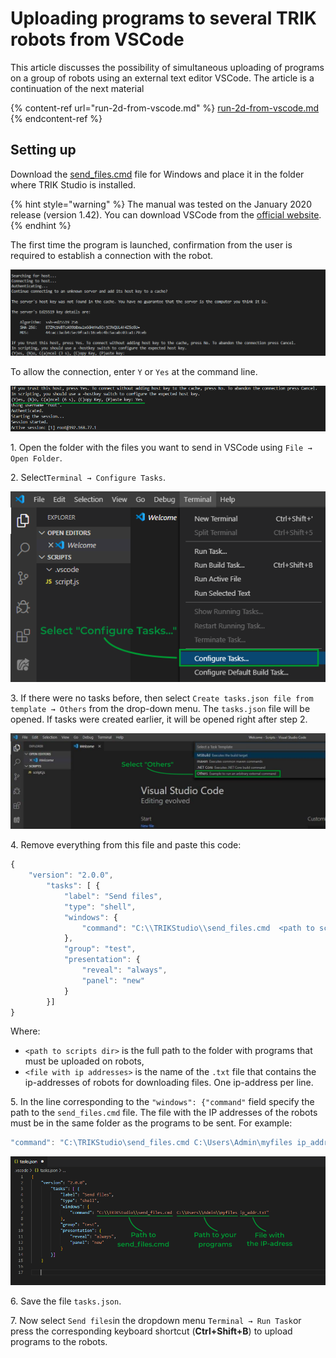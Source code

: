 # Uploading programs to several TRIK robots from VSCode

This article discusses the possibility of simultaneous uploading of programs on a group of robots using an external text editor VSCode. The article is a continuation of the next material

{% content-ref url="run-2d-from-vscode.md" %}
[run-2d-from-vscode.md](run-2d-from-vscode.md)
{% endcontent-ref %}

## Setting up

Download the [send\_files.cmd](https://gist.github.com/anastasiia-kornilova/e1344f658a91449cf16217ec03147a18) file for Windows and place it in the folder where TRIK Studio is installed.

{% hint style="warning" %}
The manual was tested on the January 2020 release (version 1.42). You can download VSCode from the [official website](https://code.visualstudio.com/Download).
{% endhint %}

The first time the program is launched, confirmation from the user is required to establish a connection with the robot.

![](../../.gitbook/assets/resolution1.png)

To allow the connection, enter `Y` or `Yes` at the command line.

![](../../.gitbook/assets/resolution2.png)

1\. Open the folder with the files you want to send in VSCode using `File → Open Folder`.

2\. Select`Terminal → Configure Tasks`.

![](<../../.gitbook/assets/47 3 En VSCode 3.png>)

3\. If there were no tasks before, then select `Create tasks.json file from template → Others` from the drop-down menu. The `tasks.json` file will be opened. If tasks were created earlier, it will be opened right after step 2.

![](<../../.gitbook/assets/47 4 En VSCode 2.png>)

4\. Remove everything from this file and paste this code:

```javascript
{
    "version": "2.0.0",
        "tasks": [ {
            "label": "Send files",
            "type": "shell",
            "windows": {
                "command": "C:\\TRIKStudio\\send_files.cmd  <path to scripts dir> <file with ip addresses>"
            },
            "group": "test",
            "presentation": {
                "reveal": "always",
                "panel": "new"
            }
        }]
}
```

Where:

* `<path to scripts dir>` is the full path to the folder with programs that must be uploaded on robots,
* `<file with ip addresses>` is the name of the `.txt` file that contains the ip-addresses of robots for downloading files. One ip-address per line.

5\. In the line corresponding to the `"windows": {"command"` field specify the path to the `send_files.cmd` file. The file with the IP addresses of the robots must be in the same folder as the programs to be sent. For example:

```javascript
"command": "C:\TRIKStudio\send_files.cmd C:\Users\Admin\myfiles ip_addr.txt"
```

![](<../../.gitbook/assets/47 5 En VSCode 2.png>)

6\. Save the file `tasks.json`.

7\. Now select `Send files`in the dropdown menu `Terminal → Run Task`or press the corresponding keyboard shortcut (**Ctrl+Shift+B**) to upload programs to the robots.

